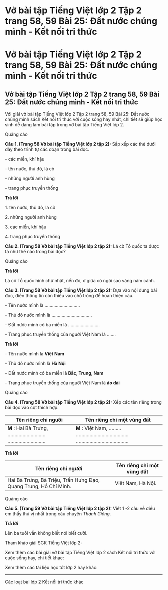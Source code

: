 # Vở bài tập Tiếng Việt lớp 2 Tập 2 trang 58, 59 Bài 25: Đất nước chúng mình - Kết nối tri thức

# Vở bài tập Tiếng Việt lớp 2 Tập 2 trang 58, 59 Bài 25: Đất nước chúng mình - Kết nối tri thức

## Vở bài tập Tiếng Việt lớp 2 Tập 2 trang 58, 59 Bài 25: Đất nước chúng mình - Kết nối tri thức

Với giải vở bài tập Tiếng Việt lớp 2 Tập 2 trang 58, 59 Bài 25: Đất nước chúng mình sách Kết nối tri thức với cuộc sống hay nhất, chi tiết sẽ giúp học sinh dễ dàng làm bài tập trong vở bài tập Tiếng Việt lớp 2.

Quảng cáo

**Câu 1. (Trang 58 Vở bài tập Tiếng Việt lớp 2 tập 2):** Sắp xếp các thẻ dưới đây theo trình tự các đoạn trong bài đọc.

\- các miền, khí hậu

\- tên nước, thủ đô, lá cờ

\- những người anh hùng

\- trang phục truyền thống

**Trả lời**

1\. tên nước, thủ đô, lá cờ

2\. những người anh hùng 

3\. các miền, khí hậu

4\. trang phục truyền thống

**Câu 2. (Trang 58 Vở bài tập Tiếng Việt lớp 2 tập 2):** Lá cờ Tổ quốc ta được tả như thế nào trong bài đọc?

Quảng cáo

**Trả lời**

Lá cờ Tổ quốc hình chữ nhật, nền đỏ, ở giữa có ngôi sao vàng năm cánh.

**Câu 3. (Trang 58 Vở bài tập Tiếng Việt lớp 2 tập 2):** Dựa vào nội dung bài đọc, điền thông tin còn thiếu vào chỗ trống để hoàn thiện câu.

\- Tên nước mình là ….........................

\- Thủ đô nước mình là ….............................

\- Đất nước mình có ba miền là …......................

\- Trang phục truyền thống của người Việt Nam là …....

**Trả lời**

\- Tên nước mình là **Việt Nam**

\- Thủ đô nước mình là **Hà Nội**

\- Đất nước mình có ba miền là **Bắc, Trung, Nam**

\- Trang phục truyền thống của người Việt Nam là **áo dài**

Quảng cáo

**Câu 4. (Trang 58 Vở bài tập Tiếng Việt lớp 2 tập 2):** Xếp các tên riêng trong bài đọc vào cột thích hợp.

**Tên riêng chỉ người** | **Tên riêng chỉ một vùng đất**  
---|---  
**M** : Hai Bà Trưng,  …......................... …......................... |  **M** : Việt Nam, …...... ….................................... …....................................  
  
**Trả lời**

**Tên riêng chỉ người** | **Tên riêng chỉ một vùng đất**  
---|---  
Hai Bà Trưng, Bà Triệu, Trần Hưng Đạo, Quang Trung, Hồ Chí Minh. | Việt Nam, Hà Nội.  
  
Quảng cáo

**Câu 5. (Trang 59 Vở bài tập Tiếng Việt lớp 2 tập 2):** Viết 1 -2 câu về điều em thấy thú vị nhất trong câu chuyện _Thánh Gióng._

**Trả lời**

Lên ba tuổi vẫn không biết nói biết cười.

Tham khảo giải SGK Tiếng Việt lớp 2:

Xem thêm các bài giải vở bài tập Tiếng Việt lớp 2 sách Kết nối tri thức với cuộc sống hay, chi tiết khác:

Xem thêm các tài liệu học tốt lớp 2 hay khác:

* * *

Các loạt bài lớp 2 Kết nối tri thức khác
